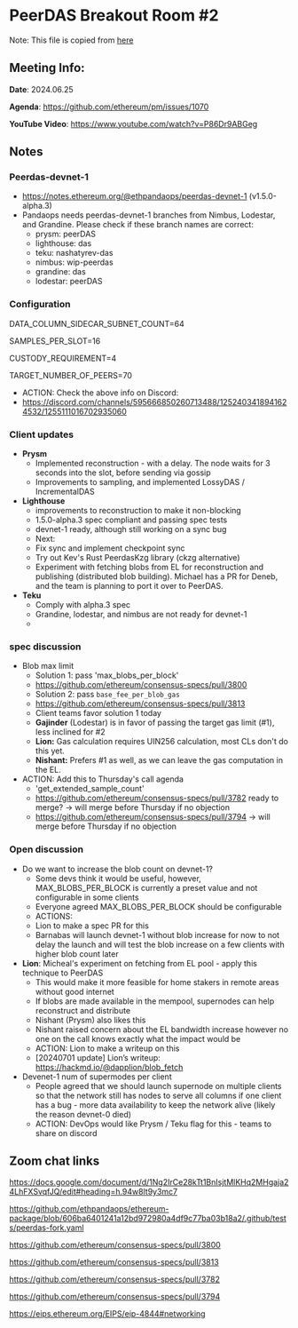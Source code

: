 
# PeerDAS Breakout Room #2

Note: This file is copied from [here](https://docs.google.com/document/d/1Ng2IrCe28kTt1BnIsjtMlKHq2MHgaja24LhFXSvqfJQ/edit#heading=h.tubwqb51zcjq)

## Meeting Info: 
**Date**: 2024.06.25

**Agenda**: https://github.com/ethereum/pm/issues/1070

**YouTube Video**: https://www.youtube.com/watch?v=P86Dr9ABGeg

## Notes
### Peerdas-devnet-1
- https://notes.ethereum.org/@ethpandaops/peerdas-devnet-1 (v1.5.0-alpha.3)
- Pandaops needs peerdas-devnet-1 branches from Nimbus, Lodestar, and Grandine. Please check if these branch names are correct:
  - prysm: peerDAS
  - lighthouse: das
  - teku: nashatyrev-das
  - nimbus: wip-peerdas
  - grandine: das
  - lodestar: peerDAS 

### Configuration
DATA_COLUMN_SIDECAR_SUBNET_COUNT=64

SAMPLES_PER_SLOT=16

CUSTODY_REQUIREMENT=4

TARGET_NUMBER_OF_PEERS=70
  - ACTION: Check the above info on Discord:
  - https://discord.com/channels/595666850260713488/1252403418941624532/1255111016702935060

### Client updates
- **Prysm**
  - Implemented reconstruction - with a delay. The node waits for 3 seconds into the slot, before sending via gossip
  - Improvements to sampling, and implemented LossyDAS / IncrementalDAS
- **Lighthouse**
  - improvements to reconstruction to make it non-blocking
  - 1.5.0-alpha.3 spec compliant and passing spec tests
  - devnet-1 ready, although still working on a sync bug
  - Next:
  - Fix sync and implement checkpoint sync
  - Try out Kev's Rust PeerdasKzg library (ckzg alternative)
  - Experiment with fetching blobs from EL for reconstruction and publishing (distributed blob building). Michael has a PR for Deneb, and the team is planning to port it over to PeerDAS.
- **Teku**
  - Comply with alpha.3 spec
  - Grandine, lodestar, and nimbus are not ready for devnet-1
  - 
### spec discussion
- Blob max limit
  - Solution 1: pass 'max_blobs_per_block'
  - https://github.com/ethereum/consensus-specs/pull/3800
  - Solution 2: pass `​​base_fee_per_blob_gas`
  - https://github.com/ethereum/consensus-specs/pull/3813
  - Client teams favor solution 1 today
  - **Gajinder** (Lodestar) is in favor of passing the target gas limit (#1), less inclined for #2
  - **Lion:** Gas calculation requires UIN256 calculation, most CLs don't do this yet.
  - **Nishant:** Prefers #1 as well, as we can leave the gas computation in the EL.
- ACTION: Add this to Thursday's call agenda
  - 'get_extended_sample_count'
  - https://github.com/ethereum/consensus-specs/pull/3782 ready to merge? -> will merge before Thursday if no objection
  - https://github.com/ethereum/consensus-specs/pull/3794 -> will merge before Thursday if no objection
### Open discussion
- Do we want to increase the blob count on devnet-1?
   - Some devs think it would be useful, however, MAX_BLOBS_PER_BLOCK is currently a preset value and not configurable in some clients
   - Everyone agreed MAX_BLOBS_PER_BLOCK should be configurable
   - ACTIONS:
   - Lion to make a spec PR for this
   - Barnabas will launch devnet-1 without blob increase for now to not delay the launch and will test the blob increase on a few clients with higher blob count later
- **Lion**: Micheal's experiment on fetching from EL pool - apply this technique to PeerDAS
   - This would make it more feasible for home stakers in remote areas without good internet
   - If blobs are made available in the mempool, supernodes can help reconstruct and distribute
   - Nishant (Prysm) also likes this
   - Nishant raised concern about the EL bandwidth increase however no one on the call knows exactly what the impact would be
   - ACTION: Lion to make a writeup on this
   - [20240701 update] Lion’s writeup: https://hackmd.io/@dapplion/blob_fetch
- Devenet-1 num of supermodes per client
   - People agreed that we should launch supernode on multiple clients so that the network still has nodes to serve all columns if one client has a bug - more data availability to keep the network alive (likely the reason devnet-0 died)
   - ACTION: DevOps would like Prysm / Teku flag for this - teams to share on discord

## Zoom chat links
https://docs.google.com/document/d/1Ng2IrCe28kTt1BnIsjtMlKHq2MHgaja24LhFXSvqfJQ/edit#heading=h.94w8lt9y3mc7

https://github.com/ethpandaops/ethereum-package/blob/606ba6401241a12bd972980a4df9c77ba03b18a2/.github/tests/peerdas-fork.yaml

https://github.com/ethereum/consensus-specs/pull/3800

https://github.com/ethereum/consensus-specs/pull/3813

https://github.com/ethereum/consensus-specs/pull/3782

https://github.com/ethereum/consensus-specs/pull/3794

https://eips.ethereum.org/EIPS/eip-4844#networking
